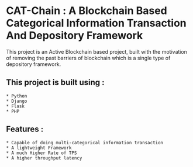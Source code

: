 # CAT-Chain : A Blockchain Based Categorical Information Transaction And Depository Framework

This project is an Active Blockchain based project, built with the motivation of removing the past barriers of blockchain which is a single type of depository framework.

## This project is built using :

	* Python
	* Django
	* Flask
	* PHP

## Features :

	* Capable of doing multi-categorical information transaction
	* A lightweight Framework
	* A much Higher Rate of TPS
	* A higher throughput latency